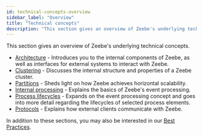```yaml
---
id: technical-concepts-overview
sidebar_label: "Overview"
title: "Technical concepts"
description: "This section gives an overview of Zeebe's underlying technical concepts."
---
```


This section gives an overview of Zeebe's underlying technical concepts.

- [Architecture](architecture.md) - Introduces you to the internal components of Zeebe, as well as interfaces for external systems to interact with Zeebe.
- [Clustering](clustering.md) - Discusses the internal structure and properties of a Zeebe cluster.
- [Partitions](partitions.md) - Sheds light on how Zeebe achieves horizontal scalability.
- [Internal processing](internal-processing.md) - Explains the basics of Zeebe's event processing.
- [Process lifecycles](process-lifecycles.md) - Expands on the event processing concept and goes into more detail regarding the lifecycles of selected process elements.
- [Protocols](protocols.md) - Explains how external clients communicate with Zeebe.

In addition to these sections, you may also be interested in our [Best Practices](/components/best-practices/best-practices-overview.md).
